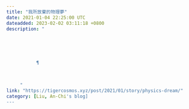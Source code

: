 ```yaml
---
title: "我所放棄的物理夢"
date: 2021-01-04 22:25:00 UTC
dateadded: 2023-02-02 03:11:18 +0800
description: "
    
      
      
        
        
           ¶
        
      
    
     "
link: "https://tigercosmos.xyz/post/2021/01/story/physics-dream/"
category: [Liu, An-Chi's blog]
---
```

